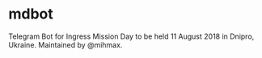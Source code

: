 # mdbot
Telegram Bot for Ingress Mission Day to be held 11 August 2018 in Dnipro, Ukraine.
Maintained by @mihmax.
